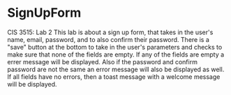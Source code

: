 # SignUpForm
CIS 3515: Lab 2
This lab is about a sign up form, that takes in the user's name, email, password, and to also confirm their password. There is a "save" button at the bottom to take in the 
user's parameters and checks to make sure that none of the fields are empty. If any of the fields are empty a errer message will be displayed. Also if the password and
confirm password are not the same an error message will also be displayed as well. If all fields have no errors, then a toast message with a welcome message will be displayed.
